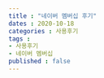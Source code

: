 ```yaml
---
title : "네이버 멤버십 후기"
dates : 2020-10-18
categories : 사용후기
tags : 
- 사용후기
- 네이버 멤버십
published : false
---
```


